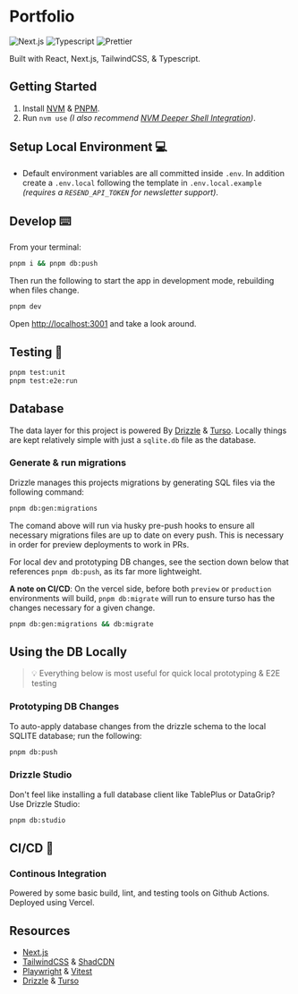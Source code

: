 # Portfolio

![Next.js](https://img.shields.io/badge/next.js-000000?style=for-the-badge&logo=nextdotjs&logoColor=white)
![Typescript](https://img.shields.io/badge/TypeScript-007ACC?style=for-the-badge&logo=typescript&logoColor=white)
![Prettier](https://img.shields.io/badge/code_style-prettier-ff69b4.svg?style=for-the-badge)

Built with React, Next.js, TailwindCSS, & Typescript.

## Getting Started

1. Install [NVM](https://github.com/nvm-sh/nvm) & [PNPM](https://pnpm.io/installation).
1. Run `nvm use` _(I also recommend [NVM Deeper Shell Integration](https://github.com/nvm-sh/nvm#zsh))_.

## Setup Local Environment 💻

- Default environment variables are all committed inside `.env`. In addition create a `.env.local` following the template in `.env.local.example` _(requires a `RESEND_API_TOKEN` for newsletter support)_.

## Develop ⌨️

From your terminal:

```sh
pnpm i && pnpm db:push
```

Then run the following to start the app in development mode, rebuilding when files change.

```sh
pnpm dev
```

Open [http://localhost:3001](http://localhost:3001) and take a look around.

## Testing 🧪

```sh
pnpm test:unit
pnpm test:e2e:run
```

## Database

The data layer for this project is powered By [Drizzle](https://orm.drizzle.team/) & [Turso](https://docs.turso.tech).
Locally things are kept relatively simple with just a `sqlite.db` file as the database.

### Generate & run migrations

Drizzle manages this projects migrations by generating SQL files via the following command:

```sh
pnpm db:gen:migrations
```

The comand above will run via husky pre-push hooks to ensure all necessary migrations files are up to date on every push. This is necessary in order for preview deployments to work in PRs.

For local dev and prototyping DB changes, see the section down below that references `pnpm db:push`, as its far more lightweight.

**A note on CI/CD**: On the vercel side, before both `preview` or `production` environments will build, `pnpm db:migrate` will run to
ensure turso has the changes necessary for a given change.

```sh
pnpm db:gen:migrations && db:migrate
```

## Using the DB Locally

> 💡 Everything below is most useful for quick local prototyping & E2E testing

### Prototyping DB Changes

To auto-apply database changes from the drizzle schema to the local SQLITE database; run the following:

```sh
pnpm db:push
```

### Drizzle Studio

Don't feel like installing a full database client like TablePlus or DataGrip? Use Drizzle Studio:

```sh
pnpm db:studio
```

## CI/CD 🚀

### Continous Integration

Powered by some basic build, lint, and testing tools on Github Actions. Deployed using Vercel.

## Resources

- [Next.js](https://nextjs.org/docs)
- [TailwindCSS](https://tailwindcss.com/docs/flex-basis) & [ShadCDN](https://ui.shadcn.com)
- [Playwright](https://playwright.dev/) & [Vitest](https://vitest.dev/)
- [Drizzle](https://orm.drizzle.team/) & [Turso](https://docs.turso.tech)
